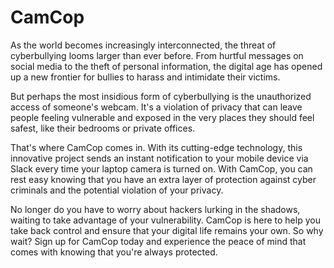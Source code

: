 # CamCop

As the world becomes increasingly interconnected, the threat of cyberbullying looms larger than ever before. From hurtful messages on social media to the theft of personal information, the digital age has opened up a new frontier for bullies to harass and intimidate their victims. 

But perhaps the most insidious form of cyberbullying is the unauthorized access of someone's webcam. It's a violation of privacy that can leave people feeling vulnerable and exposed in the very places they should feel safest, like their bedrooms or private offices. 

That's where CamCop comes in. With its cutting-edge technology, this innovative project sends an instant notification to your mobile device via Slack every time your laptop camera is turned on. With CamCop, you can rest easy knowing that you have an extra layer of protection against cyber criminals and the potential violation of your privacy. 

No longer do you have to worry about hackers lurking in the shadows, waiting to take advantage of your vulnerability. CamCop is here to help you take back control and ensure that your digital life remains your own. So why wait? Sign up for CamCop today and experience the peace of mind that comes with knowing that you're always protected.
